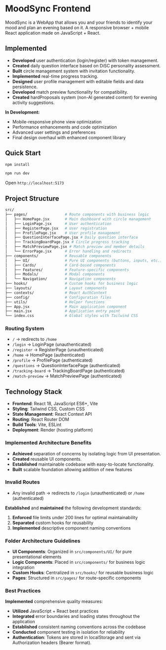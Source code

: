 # MoodSync Frontend

MoodSync is a WebApp that allows you and your friends to identify your mood and plan an evening based on it.
A responsive browser + mobile React application made on JavaScript + React.

## Implemented

- **Developed** user authentication (login/register) with token management.
- **Created** daily question interface based on DiSC personality assessment.
- **Built** circle management system with invitation functionality.
- **Implemented** real-time progress tracking.
- **Designed** user profile management with editable fields and data persistence.
- **Developed** match preview functionality for compatibility.
- **Created** hardProposals system (non-AI generated content) for evening activity suggestions.

**In Development:**

- Mobile-responsive phone view optimization
- Performance enhancements and code optimization
- Advanced user settings and preferences
- Final design overhaul with enhanced component library

## Quick Start

```bash
npm install
```

```bash
npm run dev
```

Open `http://localhost:5173`

## Project Structure

```bash
src/
├── pages/                 # Route components with business logic
│   ├── HomePage.jsx       # Main dashboard with circle management
│   ├── LoginPage.jsx      # User authentication
│   ├── RegisterPage.jsx   # User registration
│   ├── ProfilePage.jsx    # User profile management
│   ├── QuestionInterfacePage.jsx # Daily question interface
│   ├── TrackingBoardPage.jsx # Circle progress tracking
│   ├── MatchPreviewPage.jsx # Match preview and member details
│   └── ErrorPage.jsx      # Error handling and redirects
├── components/            # Reusable components
│   ├── UI/                # Pure UI components (buttons, inputs, etc.)
│   ├── Cards/             # Card-based components
│   ├── Features/          # Feature-specific components
│   ├── Modals/            # Modal components
│   └── Navigation/        # Navigation components
├── hooks/                 # Custom hooks for business logic
├── layouts/               # Layout components
├── contexts/              # React AuthContext
├── config/                # Configuration files
├── utils/                 # Helper functions
├── App.jsx                # Main application component
├── main.jsx               # Application entry point
└── index.css              # Global styles with Tailwind CSS
```

### Routing System

- `/` → redirects to `/home`
- `/login` → LoginPage (unauthenticated)
- `/register` → RegisterPage (unauthenticated)
- `/home` → HomePage (authenticated)
- `/profile` → ProfilePage (authenticated)
- `/questions` → QuestionInterfacePage (authenticated)
- `/tracking-board` → TrackingBoardPage (authenticated)
- `/match-preview` → MatchPreviewPage (authenticated)

## Technology Stack

- **Frontend**: React 18, JavaScript ES6+, Vite
- **Styling**: Tailwind CSS, Custom CSS
- **State Management**: React Context API
- **Routing**: React Router DOM
- **Build Tools**: Vite, ESLint
- **Deployment**: Render (hosting platform)

### **Implemented** Architecture Benefits

- **Achieved** separation of concerns by isolating logic from UI presentation.
- **Created** reusable UI components.
- **Established** maintainable codebase with easy-to-locate functionality.
- **Built** scalable foundation allowing addition of new features

### Invalid Routes

- Any invalid path → redirects to `/login` (unauthenticated) or `/home` (authenticated)

**Established** and **maintained** the following development standards:

1. **Enforced** file limits under 200 lines for optimal maintainability
2. **Separated** custom hooks for reusability
3. **Implemented** descriptive component naming conventions

### Folder Architecture Guidelines

- **UI Components**: Organized in `src/components/UI/` for pure presentational elements
- **Logic Components**: Placed in `src/components/` for business logic integration
- **Custom Hooks**: Centralized in `src/hooks/` for reusable business logic
- **Pages**: Structured in `src/pages/` for route-specific components

### Best Practices

**Implemented** comprehensive quality measures:

- **Utilized** JavaScript + React best practices
- **Integrated** error boundaries and loading states throughout the application
- **Established** consistent naming conventions across the codebase
- **Conducted** component testing in isolation for reliability
- **Authentication**: Tokens are stored in localStorage and sent via Authorization headers (Bearer format).
